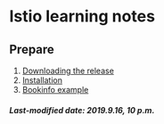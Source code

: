 # Istio learning notes

## Prepare

1. [Downloading the release](<https://istio.io/docs/setup/>)
2. [Installation](<https://istio.io/docs/setup/install/kubernetes/>)
3. [Bookinfo example](<https://istio.io/docs/examples/bookinfo/>)

##### Last-modified date: 2019.9.16, 10 p.m.


